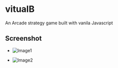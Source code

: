 # vitualB

An Arcade strategy game built with vanila Javascript

## Screenshot

- ![Image1](https://github.com/ib-Jkid/virtualB/blob/master/screenshot/Screenshot.png)

- ![Image2](https://github.com/ib-Jkid/virtualB/blob/master/screenshot/Screenshot.png)
